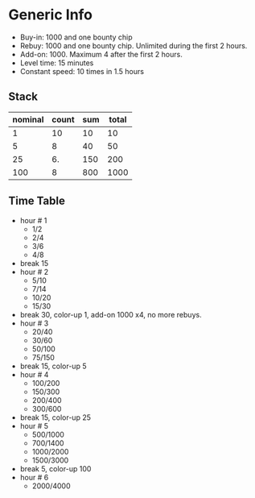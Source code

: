 
# Generic Info

- Buy-in: 1000 and one bounty chip
- Rebuy: 1000 and one bounty chip. Unlimited during the first 2 hours.
- Add-on: 1000. Maximum 4 after the first 2 hours.
- Level time: 15 minutes
- Constant speed: 10 times in 1.5 hours

## Stack

|nominal|count|sum|total|
|-------|-----|---|-----|
|1      |10   |10 |10   |
|5      |8    |40 |50   |
|25     |6.   |150|200  |
|100    |8    |800|1000 |

## Time Table

- hour # 1
  - 1/2
  - 2/4
  - 3/6
  - 4/8
- break 15
- hour # 2
  - 5/10
  - 7/14
  - 10/20
  - 15/30
- break 30, color-up 1, add-on 1000 x4, no more rebuys.
- hour # 3
  - 20/40
  - 30/60
  - 50/100
  - 75/150
- break 15, color-up 5
- hour # 4
  - 100/200
  - 150/300
  - 200/400
  - 300/600
- break 15,  color-up 25
- hour # 5
  - 500/1000
  - 700/1400
  - 1000/2000
  - 1500/3000
- break 5, color-up 100
- hour # 6
  - 2000/4000
